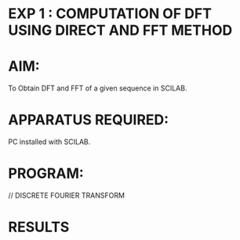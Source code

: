 # EXP 1 : COMPUTATION OF DFT USING DIRECT AND FFT METHOD

# AIM: 

  To Obtain DFT and FFT of a given sequence in SCILAB. 

# APPARATUS REQUIRED: 
   
   PC installed with SCILAB. 

# PROGRAM: 

// DISCRETE FOURIER TRANSFORM 

# RESULTS
